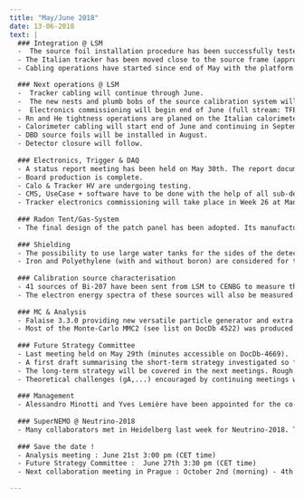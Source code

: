 ```yaml
---
title: "May/June 2018"
date: 13-06-2018
text: |
  ### Integration @ LSM
  -  The source foil installation procedure has been successfully tested with mockup foils. It has shown that the operation should be faster than initially scheduled (less than 15 days for all the foils).
  - The Italian tracker has been moved close to the source frame (approx 10cm) in order to allow the access to the Italian calorimeter wall for nylon repair and gas tightness checking. It will be moved back for the calibration system tests.
  - Cabling operations have started since end of May with the platform preparation (cleaning, rails). The HV and signal cabling of the tracker is ongoing.

  ### Next operations @ LSM
  -  Tracker cabling will continue through June.
  -  The new nests and plumb bobs of the source calibration system will be installed and tested in July.
  -  Electronics commissioning will begin end of June (full stream: TFEB+CFEB+CB+TB)
  - Rn and He tightness operations are planed on the Italian calorimeter end of June and July.
  - Calorimeter cabling will start end of June and continuing in September.
  - DBD source foils will be installed in August.
  - Detector closure will follow.
   
  ### Electronics, Trigger & DAQ
  - A status report meeting has been held on May 30th. The report document is accessible on DocDb-4671.
  - Board production is complete.
  - Calo & Tracker HV are undergoing testing.
  - CMS, UseCase + software have to be done with the help of all sub-detector experts.
  - Tracker electronics commissioning will take place in Week 26 at Manchester using the test tank.
   
  ### Radon Tent/Gas-System
  - The final design of the patch panel has been adopted. Its manufacturing is now in progress (delivery Week 26).
   
  ### Shielding
  - The possibility to use large water tanks for the sides of the detector is being investigated (mechanical studies).
  - Iron and Polyethylene (with and without boron) are considered for the top and bottom of the detector.
   
  ### Calibration source characterisation
  - 41 sources of Bi-207 have been sent from LSM to CENBG to measure their activity with a high precision germanium detector (efficiency accuracy of 0.15%).
  - The electron energy spectra of these sources will also be measured with a thick silicon diode.
   
  ### MC & Analysis
  - Falaise 3.3.0 providing new versatile particle generator and extra vertex generator has been provided.
  - Most of the Monte-Carlo MMC2 (see list on DocDb 4522) was produced and will be released end of June.
   
  ### Future Strategy Committee
  - Last meeting held on May 29th (minutes accessible on DocDb-4669).
  - A first draft summarising the short-term strategy investigated so far will circulate within the FSC in July in order to be presented to the whole collaboration in September.
  - The long-term strategy will be covered in the next meetings. Rough estimation of the SuperNEMO requirements to reach the IH scheme will serve as a basis for the discussion.
  - Theoretical challenges (gA,...) encouraged by continuing meetings with theorists (F. Simkovic, S. Stoica, J. Suhonen).
   
  ### Management
  - Alessandro Minotti and Yves Lemière have been appointed for the co-coordination of the Detector Operation (DO) group.
   
  ### SuperNEMO @ Neutrino-2018
  - Many collaborators met in Heidelberg last week for Neutrino-2018. The 5 NEMO-3/SuperNEMO posters were very well received and were one of the larger contributions from any 0vbb experiment.
   
  ### Save the date !
  - Analysis meeting : June 21st 3:00 pm (CET time)
  - Future Strategy Committee :  June 27th 3:30 pm (CET time)
  - Next collaboration meeting in Prague : October 2nd (morning) - 4th (noon).

---
```


